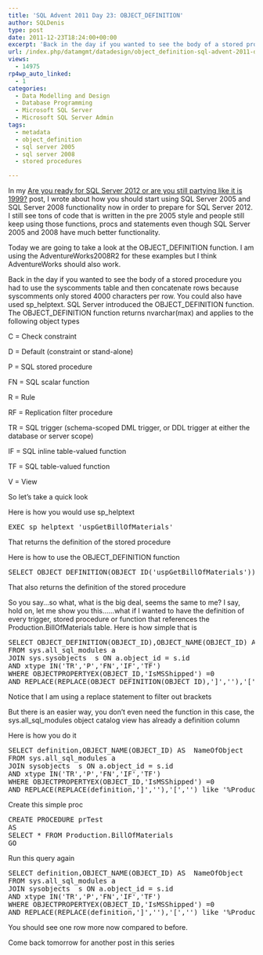 ```yaml
---
title: 'SQL Advent 2011 Day 23: OBJECT_DEFINITION'
author: SQLDenis
type: post
date: 2011-12-23T18:24:00+00:00
excerpt: 'Back in the day if you wanted to see the body of a stored procedure you had to use the syscomments table and then concatenate rows because syscomments  only stored 4000 characters per row. You could also have used sp_helptext. SQL Server introduced the OBJECT_DEFINITION function.'
url: /index.php/datamgmt/datadesign/object_definition-sql-advent-2011-day/
views:
  - 14975
rp4wp_auto_linked:
  - 1
categories:
  - Data Modelling and Design
  - Database Programming
  - Microsoft SQL Server
  - Microsoft SQL Server Admin
tags:
  - metadata
  - object_definition
  - sql server 2005
  - sql server 2008
  - stored procedures

---
```

In my [Are you ready for SQL Server 2012 or are you still partying like it is 1999?][1] post, I wrote about how you should start using SQL Server 2005 and SQL Server 2008 functionality now in order to prepare for SQL Server 2012. I still see tons of code that is written in the pre 2005 style and people still keep using those functions, procs and statements even though SQL Server 2005 and 2008 have much better functionality.

Today we are going to take a look at the OBJECT_DEFINITION function. I am using the AdventureWorks2008R2 for these examples but I think AdventureWorks should also work.

Back in the day if you wanted to see the body of a stored procedure you had to use the syscomments table and then concatenate rows because syscomments only stored 4000 characters per row. You could also have used sp\_helptext. SQL Server introduced the OBJECT\_DEFINITION function. The OBJECT_DEFINITION function returns nvarchar(max) and applies to the following object types

C = Check constraint

D = Default (constraint or stand-alone)

P = SQL stored procedure

FN = SQL scalar function

R = Rule

RF = Replication filter procedure

TR = SQL trigger (schema-scoped DML trigger, or DDL trigger at either the database or server scope)

IF = SQL inline table-valued function

TF = SQL table-valued function

V = View

So let&#8217;s take a quick look

Here is how you would use sp_helptext 

<pre>EXEC sp_helptext 'uspGetBillOfMaterials'</pre>

That returns the definition of the stored procedure

Here is how to use the OBJECT_DEFINITION function

<pre>SELECT OBJECT_DEFINITION(OBJECT_ID('uspGetBillOfMaterials'))</pre>

That also returns the definition of the stored procedure

So you say&#8230;so what, what is the big deal, seems the same to me? I say, hold on, let me show you this&#8230;&#8230;what if I wanted to have the definition of every trigger, stored procedure or function that references the Production.BillOfMaterials table. Here is how simple that is

<pre>SELECT OBJECT_DEFINITION(OBJECT_ID),OBJECT_NAME(OBJECT_ID) AS  NameOfObject
FROM sys.all_sql_modules a
JOIN sys.sysobjects  s ON a.object_id = s.id
AND xtype IN('TR','P','FN','IF','TF')
WHERE OBJECTPROPERTYEX(OBJECT_ID,'IsMSShipped') =0
AND REPLACE(REPLACE(OBJECT_DEFINITION(OBJECT_ID),']',''),'[','') like '%Production.BillOfMaterials%'</pre>

Notice that I am using a replace statement to filter out brackets

But there is an easier way, you don&#8217;t even need the function in this case, the sys.all\_sql\_modules object catalog view has already a definition column

Here is how you do it

<pre>SELECT definition,OBJECT_NAME(OBJECT_ID) AS  NameOfObject
FROM sys.all_sql_modules a
JOIN sysobjects  s ON a.object_id = s.id
AND xtype IN('TR','P','FN','IF','TF')
WHERE OBJECTPROPERTYEX(OBJECT_ID,'IsMSShipped') =0
AND REPLACE(REPLACE(definition,']',''),'[','') like '%Production.BillOfMaterials%'</pre>

Create this simple proc

<pre>CREATE PROCEDURE prTest 
AS
SELECT * FROM Production.BillOfMaterials
GO</pre>

Run this query again

<pre>SELECT definition,OBJECT_NAME(OBJECT_ID) AS  NameOfObject
FROM sys.all_sql_modules a
JOIN sysobjects  s ON a.object_id = s.id
AND xtype IN('TR','P','FN','IF','TF')
WHERE OBJECTPROPERTYEX(OBJECT_ID,'IsMSShipped') =0
AND REPLACE(REPLACE(definition,']',''),'[','') like '%Production.BillOfMaterials%'</pre>

You should see one row more now compared to before.

Come back tomorrow for another post in this series

 [1]: /index.php/DataMgmt/DataDesign/are-you-ready-for-sql